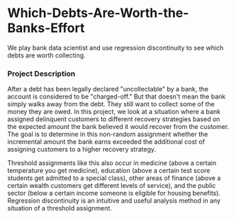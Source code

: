 # Which-Debts-Are-Worth-the-Banks-Effort
We play bank data scientist and use regression discontinuity to see which debts are worth collecting.

### Project Description
After a debt has been legally declared "uncollectable" by a bank, the account is considered to be "charged-off." But that doesn't mean the bank simply walks away from the debt. They still want to collect some of the money they are owed. In this project, we look at a situation where a bank assigned delinquent customers to different recovery strategies based on the expected amount the bank believed it would recover from the customer. The goal is to determine in this non-random assignment whether the incremental amount the bank earns exceeded the additional cost of assigning customers to a higher recovery strategy.

Threshold assignments like this also occur in medicine (above a certain temperature you get medicine), education (above a certain test score students get admitted to a special class), other areas of finance (above a certain wealth customers get different levels of service), and the public sector (below a certain income someone is eligible for housing benefits). Regression discontinuity is an intuitive and useful analysis method in any situation of a threshold assignment.
